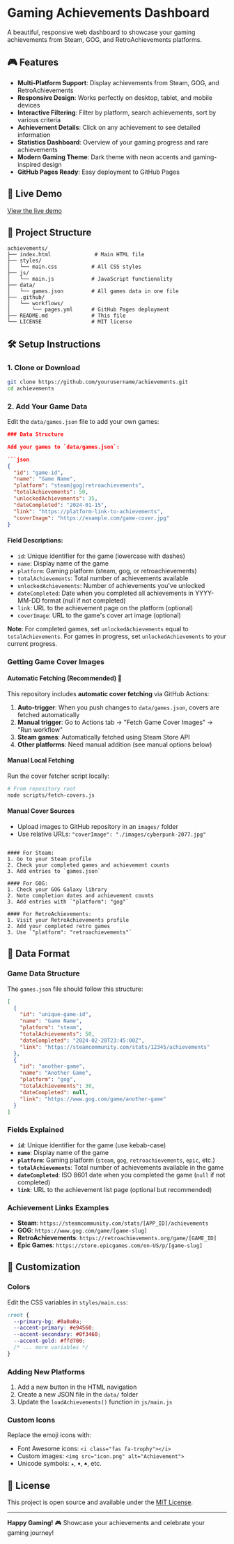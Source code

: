 # Gaming Achievements Dashboard

A beautiful, responsive web dashboard to showcase your gaming achievements from Steam, GOG, and RetroAchievements platforms.

## 🎮 Features

- **Multi-Platform Support**: Display achievements from Steam, GOG, and RetroAchievements
- **Responsive Design**: Works perfectly on desktop, tablet, and mobile devices
- **Interactive Filtering**: Filter by platform, search achievements, sort by various criteria
- **Achievement Details**: Click on any achievement to see detailed information
- **Statistics Dashboard**: Overview of your gaming progress and rare achievements
- **Modern Gaming Theme**: Dark theme with neon accents and gaming-inspired design
- **GitHub Pages Ready**: Easy deployment to GitHub Pages

## 🚀 Live Demo

[View the live demo](https://games.magnier.io)

## 📁 Project Structure

```
achievements/
├── index.html              # Main HTML file
├── styles/
│   └── main.css           # All CSS styles
├── js/
│   └── main.js            # JavaScript functionality
├── data/
│   └── games.json         # All games data in one file
├── .github/
│   └── workflows/
│       └── pages.yml      # GitHub Pages deployment
├── README.md              # This file
└── LICENSE                # MIT license
```

## 🛠️ Setup Instructions

### 1. Clone or Download

```bash
git clone https://github.com/yourusername/achievements.git
cd achievements
```

### 2. Add Your Game Data

Edit the `data/games.json` file to add your own games:

```json
### Data Structure

Add your games to `data/games.json`:

```json
{
  "id": "game-id",
  "name": "Game Name",
  "platform": "steam|gog|retroachievements", 
  "totalAchievements": 50,
  "unlockedAchievements": 35,
  "dateCompleted": "2024-01-15",
  "link": "https://platform-link-to-achievements",
  "coverImage": "https://example.com/game-cover.jpg"
}
```

#### Field Descriptions:
- `id`: Unique identifier for the game (lowercase with dashes)
- `name`: Display name of the game
- `platform`: Gaming platform (steam, gog, or retroachievements)
- `totalAchievements`: Total number of achievements available
- `unlockedAchievements`: Number of achievements you've unlocked
- `dateCompleted`: Date when you completed all achievements in YYYY-MM-DD format (null if not completed)
- `link`: URL to the achievement page on the platform (optional)
- `coverImage`: URL to the game's cover art image (optional)

**Note**: For completed games, set `unlockedAchievements` equal to `totalAchievements`. For games in progress, set `unlockedAchievements` to your current progress.

### Getting Game Cover Images

#### Automatic Fetching (Recommended) 🤖

This repository includes **automatic cover fetching** via GitHub Actions:

1. **Auto-trigger**: When you push changes to `data/games.json`, covers are fetched automatically
2. **Manual trigger**: Go to Actions tab → "Fetch Game Cover Images" → "Run workflow"
3. **Steam games**: Automatically fetched using Steam Store API
4. **Other platforms**: Need manual addition (see manual options below)

#### Manual Local Fetching

Run the cover fetcher script locally:
```bash
# From repository root
node scripts/fetch-covers.js
```

#### Manual Cover Sources

- Upload images to GitHub repository in an `images/` folder
- Use relative URLs: `"coverImage": "./images/cyberpunk-2077.jpg"`
```

#### For Steam:
1. Go to your Steam profile
2. Check your completed games and achievement counts
3. Add entries to `games.json`

#### For GOG:
1. Check your GOG Galaxy library
2. Note completion dates and achievement counts
3. Add entries with `"platform": "gog"`

#### For RetroAchievements:
1. Visit your RetroAchievements profile
2. Add your completed retro games
3. Use `"platform": "retroachievements"`

```

## 📝 Data Format

### Game Data Structure

The `games.json` file should follow this structure:

```json
[
  {
    "id": "unique-game-id",
    "name": "Game Name",
    "platform": "steam",
    "totalAchievements": 50,
    "dateCompleted": "2024-02-28T23:45:00Z",
    "link": "https://steamcommunity.com/stats/12345/achievements"
  },
  {
    "id": "another-game",
    "name": "Another Game",
    "platform": "gog", 
    "totalAchievements": 30,
    "dateCompleted": null,
    "link": "https://www.gog.com/game/another-game"
  }
]
```

### Fields Explained

- **`id`**: Unique identifier for the game (use kebab-case)
- **`name`**: Display name of the game
- **`platform`**: Gaming platform (`steam`, `gog`, `retroachievements`, `epic`, etc.)
- **`totalAchievements`**: Total number of achievements available in the game
- **`dateCompleted`**: ISO 8601 date when you completed the game (`null` if not completed)
- **`link`**: URL to the achievement list page (optional but recommended)

### Achievement Links Examples

- **Steam**: `https://steamcommunity.com/stats/[APP_ID]/achievements`
- **GOG**: `https://www.gog.com/game/[game-slug]`
- **RetroAchievements**: `https://retroachievements.org/game/[GAME_ID]`
- **Epic Games**: `https://store.epicgames.com/en-US/p/[game-slug]`

## 🎨 Customization

### Colors
Edit the CSS variables in `styles/main.css`:

```css
:root {
  --primary-bg: #0a0a0a;
  --accent-primary: #e94560;
  --accent-secondary: #0f3460;
  --accent-gold: #ffd700;
  /* ... more variables */
}
```

### Adding New Platforms
1. Add a new button in the HTML navigation
2. Create a new JSON file in the `data/` folder
3. Update the `loadAchievements()` function in `js/main.js`

### Custom Icons
Replace the emoji icons with:
- Font Awesome icons: `<i class="fas fa-trophy"></i>`
- Custom images: `<img src="icon.png" alt="Achievement">`
- Unicode symbols: `★`, `♦`, `♠`, etc.

## 📄 License

This project is open source and available under the [MIT License](LICENSE).

---

**Happy Gaming!** 🎮 Showcase your achievements and celebrate your gaming journey!